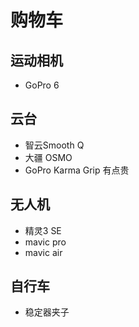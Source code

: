 # 购物车

## 运动相机

- GoPro 6

## 云台

- 智云Smooth Q
- 大疆 OSMO
- GoPro Karma Grip 有点贵

## 无人机

- 精灵3 SE
- mavic pro
- mavic air

## 自行车

- 稳定器夹子